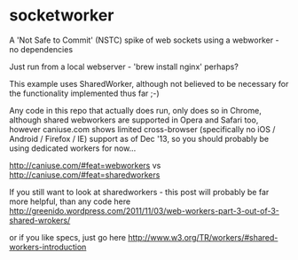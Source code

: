 socketworker
============

A 'Not Safe to Commit' (NSTC) spike of web sockets using a webworker - no dependencies

Just run from a local webserver - 'brew install nginx' perhaps?

This example uses SharedWorker, although not believed  to be necessary for the functionality implemented thus far ;-)

Any code in this repo that actually does run, only does so in Chrome, although shared webworkers are supported in Opera and Safari too, however caniuse.com shows limited cross-browser (specifically no  iOS / Android / Firefox / IE) support as of Dec '13, so you should probably be using dedicated workers for now...

http://caniuse.com/#feat=webworkers
vs
http://caniuse.com/#feat=sharedworkers

If you still want to look at sharedworkers - this post will probably be far more helpful, than any code here http://greenido.wordpress.com/2011/11/03/web-workers-part-3-out-of-3-shared-wrokers/

or if you like specs, just go here http://www.w3.org/TR/workers/#shared-workers-introduction



